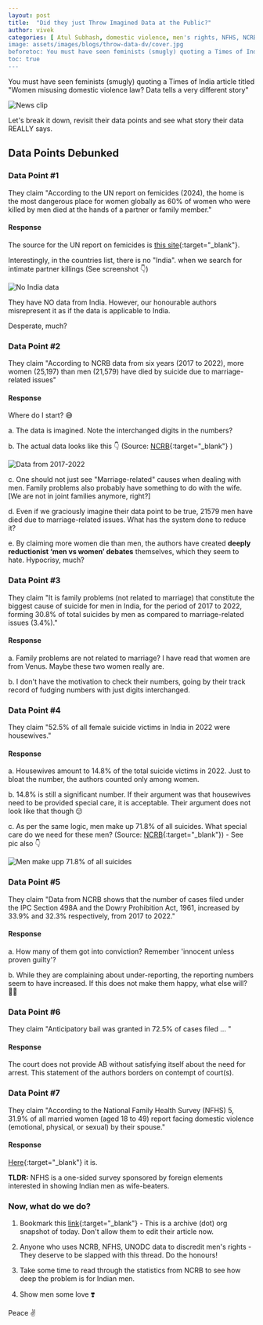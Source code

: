 ```yaml
---
layout: post
title:  "Did they just Throw Imagined Data at the Public?"
author: vivek
categories: [ Atul Subhash, domestic violence, men's rights, NFHS, NCRB ]
image: assets/images/blogs/throw-data-dv/cover.jpg
beforetoc: You must have seen feminists (smugly) quoting a Times of India article titled "Women misusing domestic violence law? Data tells a very different story"
toc: true
---
```


You must have seen feminists (smugly) quoting a Times of India article titled "Women misusing domestic violence law? Data tells a very different story" 

![News clip](/assets/images/blogs/throw-data-dv/news-clip.png)

Let's break it down, revisit their data points and see what story their data REALLY says.

## Data Points Debunked

### Data Point #1

They claim "According to the UN report on femicides (2024), the home is the most dangerous place for women globally as 60% of women who were killed by men died at the hands of a partner or family member."

#### Response

The source for the UN report on femicides is [this site](https://dataunodc.un.org/dp-intentional-homicide-victims){:target="_blank"}.

Interestingly, in the countries list, there is no "India". when we search for intimate partner killings  (See screenshot 👇)

![No India data](/assets/images/blogs/wolf-lamb-weapon/no-india-data.png)

They have NO data from India.  However, our honourable authors misrepresent it as if the data is applicable to India.

Desperate, much?

### Data Point #2

They claim "According to NCRB data from six years (2017 to 2022), more women (25,197) than men (21,579) have died by suicide due to marriage-related issues"

#### Response 

Where do I start? 😅

 a. The data is imagined. Note the interchanged digits in the numbers?

 b. The actual data looks like this 👇 (Source: [NCRB](https://ncrb.gov.in/adsi-all-previous-publications.html){:target="_blank"} )

 ![Data from 2017-2022](/assets/images/blogs/throw-data-dv/data-2017-22.png)

 c. One should not just see "Marriage-related" causes when dealing with men.  Family problems also probably have something to do with the wife. [We are not in joint families anymore, right?]

 d. Even if we graciously imagine their data point to be true, 21579 men have died due to marriage-related issues.  What has the system done to reduce it? 

 e. By claiming more women die than men, the authors have created **deeply reductionist ‘men vs women’ debates** themselves, which they seem to hate. 
Hypocrisy, much?

### Data Point #3

They claim "It is family problems (not related to marriage) that constitute the biggest cause of suicide for men in India, for the period of 2017 to 2022, forming 30.8% of total suicides by men as compared to marriage-related issues (3.4%)."

#### Response
 a. Family problems are not related to marriage? I have read that women are from Venus.  Maybe these two women really are.

 b. I don't have the motivation to check their numbers, going by their track record of fudging numbers with just digits interchanged.

### Data Point #4

They claim "52.5% of all female suicide victims in India in 2022 were housewives."

#### Response 
 a. Housewives amount to 14.8% of the total suicide victims in 2022.  Just to bloat the number, the authors counted only among women.

 b. 14.8% is still a significant number. If their argument was that housewives need to be provided special care, it is acceptable.  Their argument does not look like that though 😕

 c. As per the same logic, men make up 71.8% of all suicides.  What special care do we need for these men? (Source: [NCRB](https://ncrb.gov.in/uploads/nationalcrimerecordsbureau/custom/1702020526Table26allindia.pdf){:target="_blank"}) - See pic also 👇

 ![Men make upp 71.8% of all suicides](/assets/images/blogs/throw-data-dv/men-71-8-suicides.png)

### Data Point #5

They claim "Data from NCRB shows that the number of cases filed under the IPC Section 498A and the Dowry Prohibition Act, 1961, increased by 33.9% and 32.3% respectively, from 2017 to 2022."

#### Response
a. How many of them got into conviction?  Remember 'innocent unless proven guilty'?

b. While they are complaining about under-reporting, the reporting numbers seem to have increased. If this does not make them happy, what else will? 🤷‍♂️

### Data Point #6

They claim "Anticipatory bail was granted in 72.5% of cases filed ... "

#### Response

The court does not provide AB without satisfying itself about the need for arrest. This statement of the authors borders on contempt of court(s).

### Data Point #7

They claim "According to the National Family Health Survey (NFHS) 5, 31.9% of all married women (aged 18 to 49) report facing domestic violence (emotional, physical, or sexual) by their spouse."

#### Response

[Here](/nfhs-one-sided){:target="_blank"} it is. 

**TLDR:** NFHS is a one-sided survey sponsored by foreign elements interested in showing Indian men as wife-beaters.

### Now, what do we do?

1.  Bookmark this [link](https://web.archive.org/web/20241215060750/https://timesofindia.indiatimes.com/blogs/toi-editorials/women-misusing-domestic-violence-law-data-tells-a-very-different-story/){:target="_blank"}  - This is a archive (dot) org snapshot of today. Don't allow them to edit their article now.

2. Anyone who uses NCRB, NFHS, UNODC data to discredit men's rights - They deserve to be slapped with this thread.  Do the honours!

3. Take some time to read through the statistics from NCRB to see how deep the problem is for Indian men.

4. Show men some love ❣️

Peace ✌️